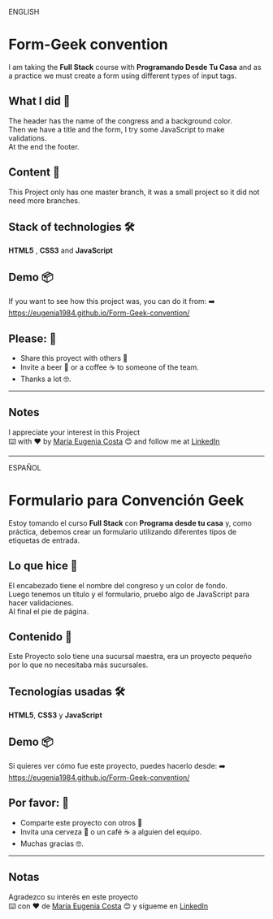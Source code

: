 ENGLISH

# Form-Geek convention

I am taking the **Full Stack** course with **Programando Desde Tu Casa** and as a practice we must create a form using different types of input tags.

## What I did 🚀

The header has the name of the congress and a background color. <br>
Then we have a title and the form, I try some JavaScript to make validations. <br>
At the end the footer.

## Content 🚀

This Project only has one master branch, it was a small project so it did not need more branches.

## Stack of technologies 🛠️

**HTML5** , **CSS3** and **JavaScript**

## Demo 📦

If you want to see how this project was, you can do it from:
:arrow_right: https://eugenia1984.github.io/Form-Geek-convention/

## Please: 🎁

- Share this proyect with others 📢
- Invite a beer 🍺 or a coffee ☕ to someone of the team.
- Thanks a lot 🤓.

---

## Notes

I appreciate your interest in this Project <br/>
⌨️ with ❤️ by [María Eugenia Costa](https://github.com/eugenia1984) 😊 and follow me at [LinkedIn](http://www.linkedin.com/in/maríaeugeniacosta)

---

ESPAÑOL

# Formulario para Convención Geek

Estoy tomando el curso **Full Stack** con **Programa desde tu casa** y, como práctica, debemos crear un formulario utilizando diferentes tipos de etiquetas de entrada.

## Lo que hice 🚀

El encabezado tiene el nombre del congreso y un color de fondo. <br>
Luego tenemos un título y el formulario, pruebo algo de JavaScript para hacer validaciones. <br>
Al final el pie de página.

## Contenido 🚀

Este Proyecto solo tiene una sucursal maestra, era un proyecto pequeño por lo que no necesitaba más sucursales.

## Tecnologías usadas 🛠️

**HTML5**, **CSS3** y **JavaScript**

## Demo 📦

Si quieres ver cómo fue este proyecto, puedes hacerlo desde:
:arrow_right: https://eugenia1984.github.io/Form-Geek-convention/

## Por favor: 🎁

- Comparte este proyecto con otros 📢
- Invita una cerveza 🍺 o un café ☕ a alguien del equipo.
- Muchas gracias 🤓.

---

## Notas

Agradezco su interés en este proyecto <br/>
⌨️ con ❤️ de [María Eugenia Costa](https://github.com/eugenia1984) 😊 y sígueme en [LinkedIn](http://www.linkedin.com/in/maríaeugeniacosta)
